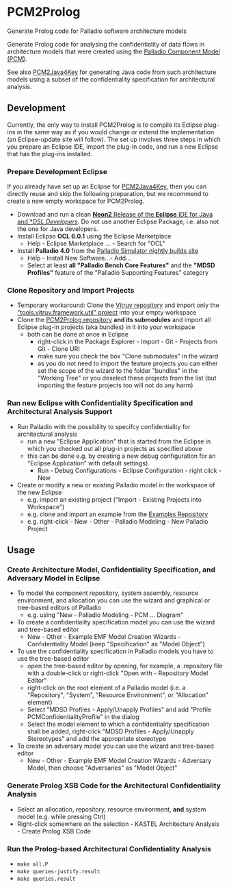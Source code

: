 # PCM2Prolog
Generate Prolog code for Palladio software architecture models

Generate Prolog code for analysing the confidentiality of data flows in architecture models that were created using the [Palladio Component Model (PCM)](http://palladio-simulator.com/).

See also [PCM2Java4Key](https://github.com/KASTEL-SCBS/PCM2Java4Key) for generating Java code from such architecture models using a subset of the confidentiality specification for architectural analysis.

## Development
Currently, the only way to install PCM2Prolog is to compile its Eclipse plug-ins in the same way as if you would change or extend the implementation (an Eclipse-update site will follow). The set up involves three steps in which you prepare an Eclipse IDE, import the plug-in code, and run a new Eclipse that has the plug-ins installed.
### Prepare Development Eclipse
If you already have set up an Eclipse for [PCM2Java4Key](https://github.com/KASTEL-SCBS/PCM2Java4Key), then you can directly reuse and skip the following preparation, but we recommend to create a new empty workspace for PCM2Prolog.
* Download and run a clean [**Neon2** Release of the **Eclipse** IDE for Java and **DSL Developers*](https://www.eclipse.org/downloads/packages/eclipse-ide-java-and-dsl-developers/neon2). Do not use another Eclipse Package, i.e. also not the one for Java developers.
* Install Eclipse **OCL 6.0.1** using the Eclipse Marketplace
  * Help - Eclipse Marketplace ... - Search for "OCL"
* Install **Palladio 4.0** from the [Palladio Simulator nightly builds site](https://sdqweb.ipd.kit.edu/eclipse/palladiosimulator/nightly/)
  * Help - Install New Software...- Add...
  * Select at least **all "Palladio Bench Core Features"** and the **"MDSD Profiles"** feature of the "Palladio Supporting Features" category 

### Clone Repository and Import Projects
* Temporary workaround: Clone the [Vitruv repository](https://github.com/vitruv-tools/Vitruv) and import only the ["tools.vitruv.framework.util" project](https://github.com/vitruv-tools/Vitruv/tree/master/bundles/framework/tools.vitruv.framework.util) into your empty workspace
* Clone the [PCM2Prolog repository](https://github.com/KASTEL-SCBS/PCM2Prolog) **and its submodules** and import all Eclipse plug-in projects (aka bundles) in it into your workspace
  * both can be done at once in Eclipse
    * right-click in the Package Explorer - Import - Git - Projects from Git - Clone URI
    * make sure you check the box "Clone submodules" in the wizard
    * as you do not need to import the feature projects you can either set the scope of the wizard to the folder "bundles" in the "Working Tree" or you deselect these projects from the list (but importing the feature projects too will not do any harm)

### Run new Eclipse with Confidentiality Specification and Architectural Analysis Support
* Run Palladio with the possibility to specifcy confidentiality for architectural analysis
  * run a new "Eclipse Application" that is started from the Eclipse in which you checked out all plug-in projects as specified above
  * this can be done e.g. by creating a new debug configuration for an "Eclipse Application" with default settings).
    * Run - Debug Configurations - Eclipse Configuration - right click - New
* Create or modify a new or existing Palladio model in the workspace of the new Eclipse
  * e.g. import an existing project ("Import - Existing Projects into Workspace")
  * e.g. clone and import an example from the [Examples Repository](https://github.com/KASTEL-SCBS/Examples4SCBS)
  * e.g. right-click - New - Other - Palladio Modeling - New Palladio Project

## Usage
### Create Architecture Model, Confidentiality Specification, and Adversary Model in Eclipse
* To model the component repository, system assembly, resource environment, and allocation you can use the wizard and graphical or tree-based editors of Palladio
  * e.g. using "New - Palladio Modeling - PCM ... Diagram"
* To create a confidentiality specification model you can use the wizard and tree-based editor
  * New - Other - Example EMF Model Creation Wizards - Confidentiality Model (keep "Specification" as "Model Object")
* To use the confidentiality specification in Palladio models you have to use the tree-based editor
  * open the tree-based editor by opening, for example, a .repository file with a double-click or right-click "Open with - Repository Model Editor"
  * right-click on the root element of a Palladio model (i.e. a "Repository", "System", "Resource Environment", or "Allocation" element)
  * Select "MDSD Profiles - Apply/Unapply Profiles" and add "Profile PCMConfidentialityProfile" in the dialog
  * Select the model element to which a confidentiality specification shall be added, right-click "MDSD Profiles - Apply/Unapply Stereotypes" and add the appropriate stereotype
* To create an adversary model you can use the wizard and tree-based editor
  * New - Other - Example EMF Model Creation Wizards - Adversary Model, then choose "Adversaries" as "Model Object"
  
### Generate Prolog XSB Code for the Architectural Confidentiality Analysis
* Select an allocation, repository, resource environment, **and** system model (e.g. while pressing Ctrl)
* Right-click somewhere on the selection - KASTEL Architecture Analysis - Create Prolog XSB Code

### Run the Prolog-based Architectural Confidentiality Analysis
* <code>make all.P</code>
* <code>make queries-justify.result</code>
* <code>make queries.result</code>
